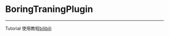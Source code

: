 # BoringTraningPlugin
---
Tutorial 使用教程[bilibili](https://www.bilibili.com/video/BV1axG2zNEyZ/?spm_id_from=333.1387.list.card_archive.click)
